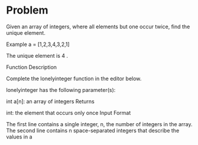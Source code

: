 # Problem

Given an array of integers, where all elements but one occur twice, find the unique element.

Example
a = [1,2,3,4,3,2,1]

The unique element is 4 .

Function Description

Complete the lonelyinteger function in the editor below.

lonelyinteger has the following parameter(s):

int a[n]: an array of integers
Returns

int: the element that occurs only once
Input Format

The first line contains a single integer, n, the number of integers in the array.
The second line contains n space-separated integers that describe the values in a 